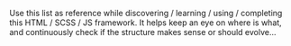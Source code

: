 Use this list as reference while discovering / learning / using / completing this 
HTML / SCSS / JS framework. It helps keep an eye on where is what, and continuously
check if the structure makes sense or should evolve...








